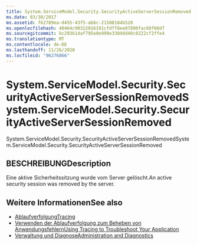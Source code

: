 ```yaml
---
title: System.ServiceModel.Security.SecurityActiveServerSessionRemoved
ms.date: 03/30/2017
ms.assetid: f62789ea-d455-43f5-ab6c-21588184b528
ms.openlocfilehash: 40464c90322016191cfdff8ee07800fac60f60d7
ms.sourcegitcommit: bc293b14af795e0e999e3304dd40c0222cf2ffe4
ms.translationtype: MT
ms.contentlocale: de-DE
ms.lasthandoff: 11/26/2020
ms.locfileid: "96276866"
---
```

# <a name="systemservicemodelsecuritysecurityactiveserversessionremoved"></a><span data-ttu-id="08601-102">System.ServiceModel.Security.SecurityActiveServerSessionRemoved</span><span class="sxs-lookup"><span data-stu-id="08601-102">System.ServiceModel.Security.SecurityActiveServerSessionRemoved</span></span>

<span data-ttu-id="08601-103">System.ServiceModel.Security.SecurityActiveServerSessionRemoved</span><span class="sxs-lookup"><span data-stu-id="08601-103">System.ServiceModel.Security.SecurityActiveServerSessionRemoved</span></span>  
  
## <a name="description"></a><span data-ttu-id="08601-104">BESCHREIBUNG</span><span class="sxs-lookup"><span data-stu-id="08601-104">Description</span></span>  

 <span data-ttu-id="08601-105">Eine aktive Sicherheitssitzung wurde vom Server gelöscht.</span><span class="sxs-lookup"><span data-stu-id="08601-105">An active security session was removed by the server.</span></span>  
  
## <a name="see-also"></a><span data-ttu-id="08601-106">Weitere Informationen</span><span class="sxs-lookup"><span data-stu-id="08601-106">See also</span></span>

- [<span data-ttu-id="08601-107">Ablaufverfolgung</span><span class="sxs-lookup"><span data-stu-id="08601-107">Tracing</span></span>](index.md)
- [<span data-ttu-id="08601-108">Verwenden der Ablaufverfolgung zum Beheben von Anwendungsfehlern</span><span class="sxs-lookup"><span data-stu-id="08601-108">Using Tracing to Troubleshoot Your Application</span></span>](using-tracing-to-troubleshoot-your-application.md)
- [<span data-ttu-id="08601-109">Verwaltung und Diagnose</span><span class="sxs-lookup"><span data-stu-id="08601-109">Administration and Diagnostics</span></span>](../index.md)
